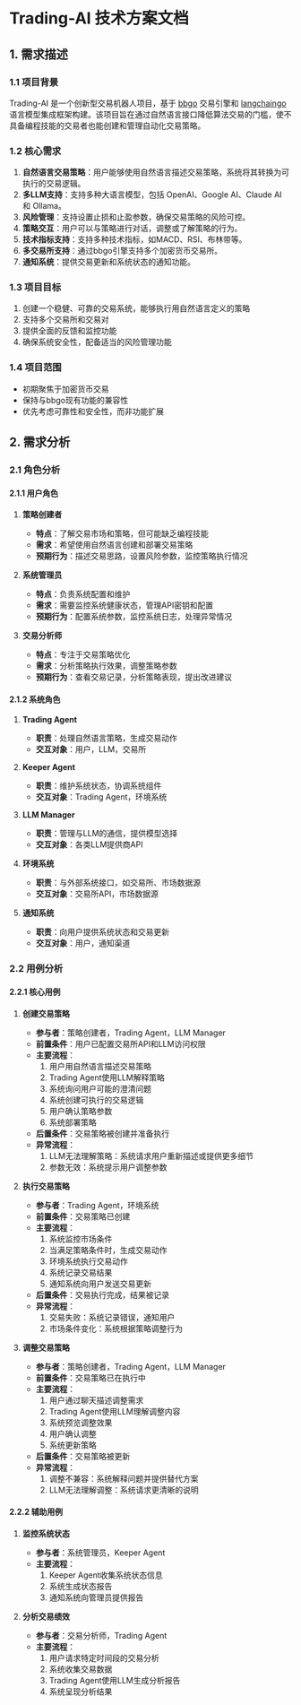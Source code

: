 # Trading-AI 技术方案文档

## 1. 需求描述

### 1.1 项目背景

Trading-AI 是一个创新型交易机器人项目，基于 [bbgo](https://github.com/c9s/bbgo) 交易引擎和 [langchaingo](https://github.com/tmc/langchaingo) 语言模型集成框架构建。该项目旨在通过自然语言接口降低算法交易的门槛，使不具备编程技能的交易者也能创建和管理自动化交易策略。

### 1.2 核心需求

1. **自然语言交易策略**：用户能够使用自然语言描述交易策略，系统将其转换为可执行的交易逻辑。
2. **多LLM支持**：支持多种大语言模型，包括 OpenAI、Google AI、Claude AI 和 Ollama。
3. **风险管理**：支持设置止损和止盈参数，确保交易策略的风险可控。
4. **策略交互**：用户可以与策略进行对话，调整或了解策略的行为。
5. **技术指标支持**：支持多种技术指标，如MACD、RSI、布林带等。
6. **多交易所支持**：通过bbgo引擎支持多个加密货币交易所。
7. **通知系统**：提供交易更新和系统状态的通知功能。

### 1.3 项目目标

1. 创建一个稳健、可靠的交易系统，能够执行用自然语言定义的策略
2. 支持多个交易所和交易对
3. 提供全面的反馈和监控功能
4. 确保系统安全性，配备适当的风险管理功能

### 1.4 项目范围

- 初期聚焦于加密货币交易
- 保持与bbgo现有功能的兼容性
- 优先考虑可靠性和安全性，而非功能扩展

## 2. 需求分析

### 2.1 角色分析

#### 2.1.1 用户角色

1. **策略创建者**
   - **特点**：了解交易市场和策略，但可能缺乏编程技能
   - **需求**：希望使用自然语言创建和部署交易策略
   - **预期行为**：描述交易思路，设置风险参数，监控策略执行情况

2. **系统管理员**
   - **特点**：负责系统配置和维护
   - **需求**：需要监控系统健康状态，管理API密钥和配置
   - **预期行为**：配置系统参数，监控系统日志，处理异常情况

3. **交易分析师**
   - **特点**：专注于交易策略优化
   - **需求**：分析策略执行效果，调整策略参数
   - **预期行为**：查看交易记录，分析策略表现，提出改进建议

#### 2.1.2 系统角色

1. **Trading Agent**
   - **职责**：处理自然语言策略，生成交易动作
   - **交互对象**：用户，LLM，交易所

2. **Keeper Agent**
   - **职责**：维护系统状态，协调系统组件
   - **交互对象**：Trading Agent，环境系统

3. **LLM Manager**
   - **职责**：管理与LLM的通信，提供模型选择
   - **交互对象**：各类LLM提供商API

4. **环境系统**
   - **职责**：与外部系统接口，如交易所、市场数据源
   - **交互对象**：交易所API，市场数据源

5. **通知系统**
   - **职责**：向用户提供系统状态和交易更新
   - **交互对象**：用户，通知渠道

### 2.2 用例分析

#### 2.2.1 核心用例

1. **创建交易策略**
   - **参与者**：策略创建者，Trading Agent，LLM Manager
   - **前置条件**：用户已配置交易所API和LLM访问权限
   - **主要流程**：
     1. 用户用自然语言描述交易策略
     2. Trading Agent使用LLM解释策略
     3. 系统询问用户可能的澄清问题
     4. 系统创建可执行的交易逻辑
     5. 用户确认策略参数
     6. 系统部署策略
   - **后置条件**：交易策略被创建并准备执行
   - **异常流程**：
     1. LLM无法理解策略：系统请求用户重新描述或提供更多细节
     2. 参数无效：系统提示用户调整参数

2. **执行交易策略**
   - **参与者**：Trading Agent，环境系统
   - **前置条件**：交易策略已创建
   - **主要流程**：
     1. 系统监控市场条件
     2. 当满足策略条件时，生成交易动作
     3. 环境系统执行交易动作
     4. 系统记录交易结果
     5. 通知系统向用户发送交易更新
   - **后置条件**：交易执行完成，结果被记录
   - **异常流程**：
     1. 交易失败：系统记录错误，通知用户
     2. 市场条件变化：系统根据策略调整行为

3. **调整交易策略**
   - **参与者**：策略创建者，Trading Agent，LLM Manager
   - **前置条件**：交易策略已在执行中
   - **主要流程**：
     1. 用户通过聊天描述调整需求
     2. Trading Agent使用LLM理解调整内容
     3. 系统预览调整效果
     4. 用户确认调整
     5. 系统更新策略
   - **后置条件**：交易策略被更新
   - **异常流程**：
     1. 调整不兼容：系统解释问题并提供替代方案
     2. LLM无法理解调整：系统请求更清晰的说明

#### 2.2.2 辅助用例

1. **监控系统状态**
   - **参与者**：系统管理员，Keeper Agent
   - **主要流程**：
     1. Keeper Agent收集系统状态信息
     2. 系统生成状态报告
     3. 通知系统向管理员提供报告

2. **分析交易绩效**
   - **参与者**：交易分析师，Trading Agent
   - **主要流程**：
     1. 用户请求特定时间段的交易分析
     2. 系统收集交易数据
     3. Trading Agent使用LLM生成分析报告
     4. 系统呈现分析结果
